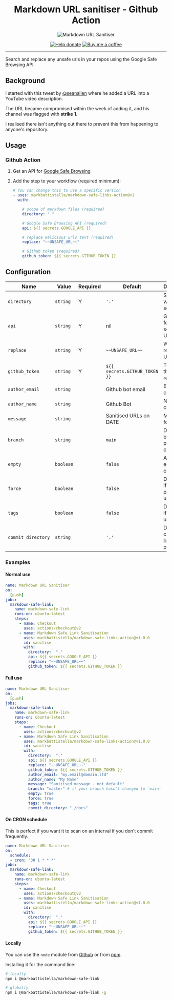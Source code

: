 <div align="center">

# Markdown URL sanitiser - Github Action

![Markdown URL Sanitiser](https://github.com/markbattistella/markdown-safe-link-action/workflows/Markdown%20URL%20Sanitiser/badge.svg?branch=main)

[![Help donate](https://img.shields.io/badge/%20-@markbattistella-blue?logo=paypal)](https://www.paypal.me/markbattistella/6AUD) [![Buy me a coffee](https://img.shields.io/badge/%20-buymeacoffee-black?logo=buy-me-a-coffee)](https://www.buymeacoffee.com/markbattistella)

---

</div>

Search and replace any unsafe urls in your repos using the Google Safe Browsing API

## Background

I started with this tweet by [@seanallen](https://twitter.com/seanallen_dev/status/1332696819625844736) where he added a URL into a YouTube video description.

The URL became compromised within the week of adding it, and his channel was flagged with **strike 1**.

I realised there isn't anything out there to prevent this from happening to anyone's repository.

## Usage

### Github Action

1. Get an API for [Google Safe Browsing](https://developers.google.com/safe-browsing/)

1. Add the step to your workflow (required minimum):

    ```yaml
    # You can change this to use a specific version
    - uses: markbattistella/markdown-safe-links-action@v1
      with:

        # scope of markdown files (required)
        directory: "."

        # Google Safe Browsing API (required)
        api: ${{ secrets.GOOGLE_API }}

        # replace malicious urls text (required)
        replace: "~~UNSAFE_URL~~"

        # Github token (required)
        github_token: ${{ secrets.GITHUB_TOKEN }}
    ```

## Configuration

| Name               | Value     | Required | Default                       | Description                           |
|--------------------|-----------|----------|-------------------------------|---------------------------------------|
| `directory`        | `string`  | Y        | `'.'`                         | Scope of where to scan urls           |
| `api`              | `string`  | Y        | nil                           | Google API for scanning URLs          |
| `replace`          | `string`  | Y        | `~~UNSAFE_URL~~`              | What to replace the URLs with         |
| `github_token`     | `string`  | Y        | `${{ secrets.GITHUB_TOKEN }}` | Token for the repository              |
| `author_email`     | `string`  |          | Github bot email              | Email for commit                      |
| `author_name`      | `string`  |          | Github Bot                    | Name for commit                       |
| `message`          | `string`  |          | Sanitised URLs on DATE        | Message for commit                    |
| `branch`           | `string`  |          | `main`                        | Destination branch to push changes    |
| `empty`            | `boolean` |          | `false`                       | Allow empty commits                   |
| `force`            | `boolean` |          | `false`                       | Determines if force push is used      |
| `tags`             | `boolean` |          | `false`                       | Determines if `--tags` is used        |
| `commit_directory` | `string`  |          | `'.'`                         | Directory to change to before pushing |

### Examples

#### Normal use

```yaml
name: Markdown URL Sanitiser
on:
  [push]
jobs:
  markdown-safe-link:
    name: markdown-safe-link
    runs-on: ubuntu-latest
    steps:
      - name: Checkout
        uses: actions/checkout@v2
      - name: Markdown Safe Link Sanitisation
        uses: markbattistella/markdown-safe-links-action@v1.0.0
        id: sanitise
        with:
          directory:  "."
          api: ${{ secrets.GOOGLE_API }}
          replace: "~~UNSAFE_URL~~"
          github_token: ${{ secrets.GITHUB_TOKEN }}
```

#### Full use

```yaml
name: Markdown URL Sanitiser
on:
  [push]
jobs:
  markdown-safe-link:
    name: markdown-safe-link
    runs-on: ubuntu-latest
    steps:
      - name: Checkout
        uses: actions/checkout@v2
      - name: Markdown Safe Link Sanitisation
        uses: markbattistella/markdown-safe-links-action@v1.0.0
        id: sanitise
        with:
          directory:  "."
          api: ${{ secrets.GOOGLE_API }}
          replace: "~~UNSAFE_URL~~"
          github_token: ${{ secrets.GITHUB_TOKEN }}
          author_email: "my.email@domain.ltd"
          author_name: "My Name"
          message: "Sanitised message - not default"
          branch: "master" # if your branch hasn't changed to `main`
          empty: true
          force: true
          tags: true
          commit_directory: "./docs"
```

#### On CRON schedule

This is perfect if you want it to scan on an interval if you don't commit frequently.

```yaml
name: Markdown URL Sanitiser
on:
  schedule:
  - cron: "30 1 * * *"
jobs:
  markdown-safe-link:
    name: markdown-safe-link
    runs-on: ubuntu-latest
    steps:
      - name: Checkout
        uses: actions/checkout@v2
      - name: Markdown Safe Link Sanitisation
        uses: markbattistella/markdown-safe-links-action@v1.0.0
        id: sanitise
        with:
          directory:  "."
          api: ${{ secrets.GOOGLE_API }}
          replace: "~~UNSAFE_URL~~"
          github_token: ${{ secrets.GITHUB_TOKEN }}
```

#### Locally

You can use the `node` module from [Github](https://github.com/markbattistella/markdown-safe-link) or from [npm](https://www.npmjs.com/package/@markbattistella/markdown-safe-link).

Installing it for the command line:

```sh
# locally
npm i @markbattistella/markdown-safe-link

# globally
npm i @markbattistella/markdown-safe-link -g
```
